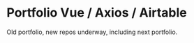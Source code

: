# Portfolio Vue / Axios / Airtable

Old portfolio, new repos underway, including next portfolio.




